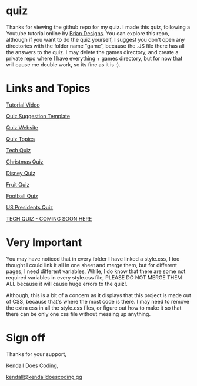 # quiz

Thanks for viewing the github repo for my quiz.
I made this quiz, following a Youtube tutorial online by [Brian Designs](https://www.youtube.com/channel/UCsKsymTY_4BYR-wytLjex7A). You can explore this repo, although if you want to do the quiz yourself, I suggest you don't open any directories with the folder name "game", because the .JS file there has all the answers to the quiz. I may delete the games directory, and create a private repo where I have everything + games directory, but for now that will cause me double work, so its fine as it is :).

# Links and Topics

[Tutorial Video](https://www.youtube.com/watch?v=f4fB9Xg2JEY)

[Quiz Suggestion Template](https://www.youtube.com/watch?v=KrGfq0vXEkc)

[Quiz Website](https://kendalldoescoding.gq/quiz)

[Quiz Topics](https://quiz.kendalldoescoding.gq/topics)

[Tech Quiz](https://quiz.kendalldoescoding.gq/tech)

[Christmas Quiz](https://kendalldoescoding.gq/christmasquiz)

[Disney Quiz](https://quiz.kendalldoescoding.gq/disney)

[Fruit Quiz](https://quiz.kendalldoescoding.gq/fruit)

[Football Quiz](https://quiz.kendalldoescoding.gq/football)

[US Presidents Quiz](https://quiz.kendalldoescoding.gq/presidents)

[TECH QUIZ - COMING SOON HERE](https://quiz.kendalldoescoding.gq/tech)

# Very Important
You may have noticed that in every folder I have linked a style.css, I too thought I could link it all in one sheet and merge them, but for different pages, I need different variables, While, I do know that there are some not required variables in every style.css file, PLEASE DO NOT MERGE THEM ALL because it will cause huge errors to the quiz!.

Although, this is a bit of a concern as it displays that this project is made out of CSS, because that's where the most code is there. I may need to remove the extra css in all the style.css files, or figure out how to make it so that there can be only one css file without messing up anything. 

# Sign off

Thanks for your support,

Kendall Does Coding,

kendall@kendalldoescoding.gq
